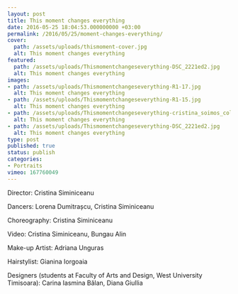 ```yaml
---
layout: post
title: This moment changes everything
date: 2016-05-25 18:04:53.000000000 +03:00
permalink: /2016/05/25/moment-changes-everything/
cover:
  path: /assets/uploads/thismoment-cover.jpg
  alt: This moment changes everything
featured:
  path: /assets/uploads/Thismomentchangeseverything-DSC_2221ed2.jpg
  alt: This moment changes everything
images:
- path: /assets/uploads/Thismomentchangeseverything-R1-17.jpg
  alt: This moment changes everything
- path: /assets/uploads/Thismomentchangeseverything-R1-15.jpg
  alt: This moment changes everything
- path: /assets/uploads/Thismomentchangeseverything-cristina_soimos_colaj_resize.jpg
  alt: This moment changes everything
- path: /assets/uploads/Thismomentchangeseverything-DSC_2221ed2.jpg
  alt: This moment changes everything
type: post
published: true
status: publish
categories:
- Portraits
vimeo: 167760049
---
```

Director: Cristina Siminiceanu

Dancers: Lorena Dumitrașcu, Cristina Siminiceanu

Choreography: Cristina Siminiceanu

Video: Cristina Siminiceanu, Bungau Alin

Make-up Artist: Adriana Unguras

Hairstylist: Gianina Iorgoaia

Designers (students at Faculty of Arts and Design, West University Timisoara): Carina Iasmina Bălan, Diana Giullia
